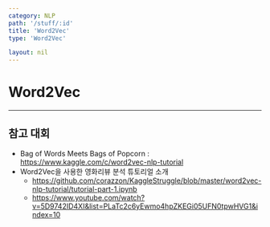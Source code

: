```yaml
---
category: NLP
path: '/stuff/:id'
title: 'Word2Vec'
type: 'Word2Vec'

layout: nil
---
```


# Word2Vec



***
## 참고 대회
- Bag of Words Meets Bags of Popcorn : https://www.kaggle.com/c/word2vec-nlp-tutorial
- Word2Vec을 사용한 영화리뷰 분석 튜토리얼 소개
  - https://github.com/corazzon/KaggleStruggle/blob/master/word2vec-nlp-tutorial/tutorial-part-1.ipynb
  - https://www.youtube.com/watch?v=5D9742ID4XI&list=PLaTc2c6yEwmo4hpZKEGi05UFN0tpwHVG1&index=10
